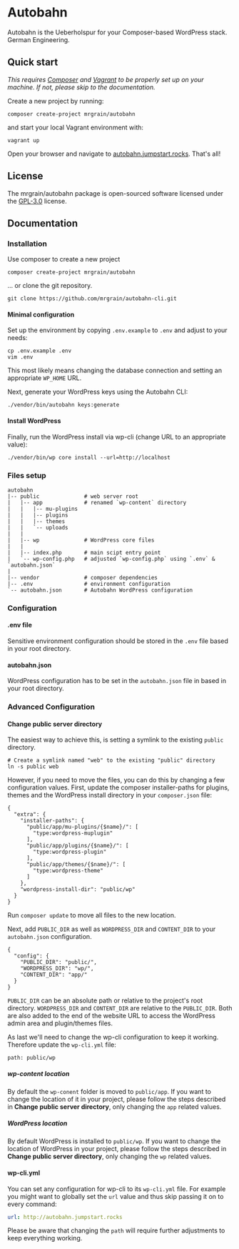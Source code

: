 # Autobahn

Autobahn is the Ueberholspur for your Composer-based WordPress stack. German Engineering.

## Quick start
_This requires [Composer](https://getcomposer.org/) and [Vagrant](https://www.vagrantup.com/) to be properly set up on your machine. If not, please skip to the documentation._

Create a new project by running:
```
composer create-project mrgrain/autobahn
```

and start your local Vagrant environment with:
```
vagrant up
```

Open your browser and navigate to [autobahn.jumpstart.rocks](http://autobahn.jumpstart.rocks). That's all!


## License
The mrgrain/autobahn package is open-sourced software licensed under the [GPL-3.0](LICENSE) license.

## Documentation

### Installation

Use composer to create a new project
```
composer create-project mrgrain/autobahn
```
... or clone the git repository.
```
git clone https://github.com/mrgrain/autobahn-cli.git
```

#### Minimal configuration
Set up the environment by copying `.env.example` to `.env` and adjust to your needs:
```
cp .env.example .env
vim .env
```
This most likely means changing the database connection and setting an appropriate `WP_HOME` URL.

Next, generate your WordPress keys using the Autobahn CLI:
```
./vendor/bin/autobahn keys:generate
```

#### Install WordPress

Finally, run the WordPress install via wp-cli (change URL to an appropriate value):
```
./vendor/bin/wp core install --url=http://localhost
```

### Files setup
```
autobahn
|-- public              # web server root
|   |-- app             # renamed `wp-content` directory
|   |   |-- mu-plugins
|   |   |-- plugins
|   |   |-- themes
|   |   `-- uploads
|   |
|   |-- wp              # WordPress core files
|   |
|   |-- index.php       # main scipt entry point
|   `-- wp-config.php   # adjusted `wp-config.php` using `.env` & `autobahn.json`
|
|-- vendor              # composer dependencies
|-- .env                # environment configuration
`-- autobahn.json       # Autobahn WordPress configuration
```

### Configuration

#### .env file
Sensitive environment configuration should be stored in the `.env` file based in your root directory.

#### autobahn.json
WordPress configuration has to be set in the `autobahn.json` file in based in your root directory.

### Advanced Configuration
#### Change public server directory
The easiest way to achieve this, is setting a symlink to the existing `public` directory.
```
# Create a symlink named "web" to the existing "public" directory
ln -s public web
```
However, if you need to move the files, you can do this by changing a few configuration values.
First, update the composer installer-paths for plugins, themes and the WordPress install directory in your `composer.json` file:
```
{
  "extra": {
    "installer-paths": {
      "public/app/mu-plugins/{$name}/": [
        "type:wordpress-muplugin"
      ],
      "public/app/plugins/{$name}/": [
        "type:wordpress-plugin"
      ],
      "public/app/themes/{$name}/": [
        "type:wordpress-theme"
      ]
    },
    "wordpress-install-dir": "public/wp"
  }
}
```
Run `composer update` to move all files to the new location.

Next, add `PUBLIC_DIR` as well as `WORDPRESS_DIR` and `CONTENT_DIR` to your `autobahn.json` configuration.
```
{
  "config": {
    "PUBLIC_DIR": "public/",
    "WORDPRESS_DIR": "wp/",
    "CONTENT_DIR": "app/"
  }
}
```
`PUBLIC_DIR` can be an absolute path or relative to the project's root directory. `WORDPRESS_DIR` and `CONTENT_DIR` are relative to the `PUBLIC_DIR`. Both are also added to the end of the website URL to access the WordPress admin area and plugin/themes files.

As last we'll need to change the wp-cli configuration to keep it working. Therefore update the `wp-cli.yml` file:
```
path: public/wp
```

##### wp-content location
By default the `wp-conent` folder is moved to `public/app`. If you want to change the location of it in your project, please follow the steps described in **Change public server directory**, only changing the `app` related values.

##### WordPress location
By default WordPress is installed to `public/wp`. If you want to change the location of WordPress in your project, please follow the steps described in **Change public server directory**, only changing the `wp` related values.


#### wp-cli.yml
You can set any configuration for wp-cli to its `wp-cli.yml` file. For example you might want to globally set the `url` value and thus skip passing it on to every command:
```yml
url: http://autobahn.jumpstart.rocks
```
Please be aware that changing the `path` will require further adjustments to keep everything working.
